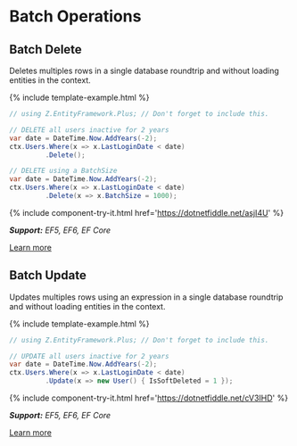 # Batch Operations

## Batch Delete

Deletes multiples rows in a single database roundtrip and without loading entities in the context.

{% include template-example.html %} 
```csharp
// using Z.EntityFramework.Plus; // Don't forget to include this.

// DELETE all users inactive for 2 years
var date = DateTime.Now.AddYears(-2);
ctx.Users.Where(x => x.LastLoginDate < date)
         .Delete();

// DELETE using a BatchSize
var date = DateTime.Now.AddYears(-2);
ctx.Users.Where(x => x.LastLoginDate < date)
         .Delete(x => x.BatchSize = 1000);

```

{% include component-try-it.html href='https://dotnetfiddle.net/asjI4U' %}

***Support:** EF5, EF6, EF Core*

[Learn more](/batch-delete)

## Batch Update

Updates multiples rows using an expression in a single database roundtrip and without loading entities in the context.

{% include template-example.html %} 
```csharp
// using Z.EntityFramework.Plus; // Don't forget to include this.

// UPDATE all users inactive for 2 years
var date = DateTime.Now.AddYears(-2);
ctx.Users.Where(x => x.LastLoginDate < date)
         .Update(x => new User() { IsSoftDeleted = 1 });

```

{% include component-try-it.html href='https://dotnetfiddle.net/cV3IHD' %}

***Support:** EF5, EF6, EF Core*

[Learn more](/batch-update)
